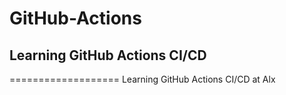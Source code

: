 # GitHub-Actions

## Learning GitHub Actions CI/CD 
===================
Learning GitHub Actions CI/CD at Alx 

